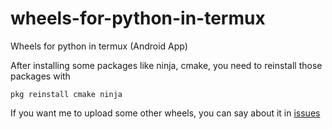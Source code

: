 # wheels-for-python-in-termux
Wheels for python in termux (Android​ App)

After installing some packages like ninja, cmake, you need to reinstall those packages with 
```
pkg reinstall cmake ninja
```

If you want me to upload some other wheels, you can say about it in [issues](https://github.com/Almaz-Kabirov/wheels-for-python-in-termux/issues)
